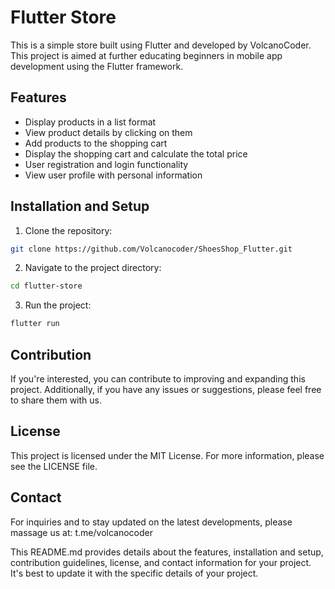 # Flutter Store

This is a simple store built using Flutter and developed by VolcanoCoder. This project is aimed at further educating beginners in mobile app development using the Flutter framework.

## Features

- Display products in a list format
- View product details by clicking on them
- Add products to the shopping cart
- Display the shopping cart and calculate the total price
- User registration and login functionality
- View user profile with personal information

## Installation and Setup

1. Clone the repository:

```bash
git clone https://github.com/Volcanocoder/ShoesShop_Flutter.git
```

2. Navigate to the project directory:

```bash
cd flutter-store
```

3. Run the project:

```bash
flutter run
```

## Contribution
If you're interested, you can contribute to improving and expanding this project. Additionally, if you have any issues or suggestions, please feel free to share them with us.

## License
This project is licensed under the MIT License. For more information, please see the LICENSE file.

## Contact
For inquiries and to stay updated on the latest developments, please massage us at: t.me/volcanocoder


This README.md provides details about the features, installation and setup, contribution guidelines, license, and contact information for your project. It's best to update it with the specific details of your project.
